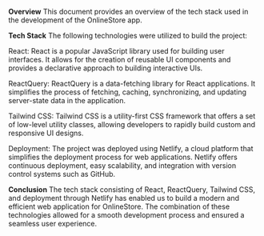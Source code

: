 **Overview**
This document provides an overview of the tech stack used in the development of the OnlineStore app.

**Tech Stack**
The following technologies were utilized to build the project:

React: React is a popular JavaScript library used for building user interfaces. It allows for the creation of reusable UI components and provides a declarative approach to building interactive UIs.

ReactQuery: ReactQuery is a data-fetching library for React applications. It simplifies the process of fetching, caching, synchronizing, and updating server-state data in the application.

Tailwind CSS: Tailwind CSS is a utility-first CSS framework that offers a set of low-level utility classes, allowing developers to rapidly build custom and responsive UI designs.

Deployment:
The project was deployed using Netlify, a cloud platform that simplifies the deployment process for web applications. Netlify offers continuous deployment, easy scalability, and integration with version control systems such as GitHub.

**Conclusion**
The tech stack consisting of React, ReactQuery, Tailwind CSS, and deployment through Netlify has enabled us to build a modern and efficient web application for OnlineStore. The combination of these technologies allowed for a smooth development process and ensured a seamless user experience.
